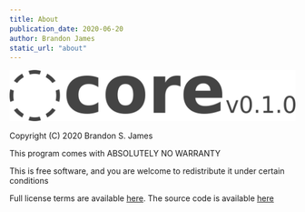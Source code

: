 ```yaml
---
title: About
publication_date: 2020-06-20
author: Brandon James
static_url: "about"
---
```


![core logo](core.png)

Copyright (C) 2020 Brandon S. James

This program comes with ABSOLUTELY NO WARRANTY

This is free software, and you are welcome to redistribute it
under certain conditions

Full license terms are available [here](https://github.com/bjames/core/blob/master/LICENSE).
The source code is available [here](https://github.com/bjames/core)
